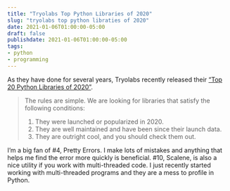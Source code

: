 ```yaml
---
title: "Tryolabs Top Python Libraries of 2020"
slug: "tryolabs top python libraties of 2020"
date: 2021-01-06T01:00:00-05:00
draft: false
publishdate: 2021-01-06T01:00:00-05:00
tags:
- python
- programming
---
```


As they have done for several years, Tryolabs recently released their [“Top 20 Python Libraries of 2020”](https://tryolabs.com/blog/2020/12/21/top-10-python-libraries-of-2020/).

>The rules are simple. We are looking for libraries that satisfy the following conditions:
>
> 1. They were launched or popularized in 2020.
> 2. They are well maintained and have been since their launch data.
> 3. They are outright cool, and you should check them out.

I’m a big fan of #4, Pretty Errors. I make lots of mistakes and anything that helps me find the error more quickly is beneficial. #10, Scalene, is also a nice utility if you work with multi-threaded code. I just recently started working with multi-threaded programs and they are a mess to profile in Python.<!--more--> 
